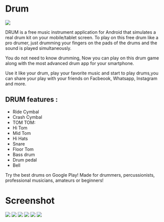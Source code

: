 # Drum
![](https://github.com/bajjajjrajjesh/Virtual-Drum/blob/master/ScreenShort/unnamed.webp)

DRUM is a free music instrument application for Android that simulates a real drum kit on your mobile/tablet screen.
To play on this free drum like a pro drumer, just drumming your fingers on the pads of the drums and the sound is played simultaneously.

You do not need to know drumming, Now you can play on this drum game along with the most advanced drum app for your smartphone.

Use it like your drum, play your favorite music and start to play drums,you can share your play with your friends on Facbeook, Whatsapp, Instagram and more.

## DRUM features : 
- Ride Cymbal
- Crash Cymbal
- TOM TOM:
- Hi Tom
- Mid Tom
- Hi Hats
- Snare
- Floor Tom
- Bass drum
- Drum pedal
- Bell 

Try the best drums on Google Play! 
Made for drummers, percussionists, professional musicians, amateurs or beginners!

# Screenshot
![](https://github.com/bajjajjrajjesh/Virtual-Drum/blob/master/ScreenShort/unnamed%20(1).webp)
![](https://github.com/bajjajjrajjesh/Virtual-Drum/blob/master/ScreenShort/unnamed%20(2).webp)
![](https://github.com/bajjajjrajjesh/Virtual-Drum/blob/master/ScreenShort/unnamed%20(3).webp)
![](https://github.com/bajjajjrajjesh/Virtual-Drum/blob/master/ScreenShort/unnamed%20(4).webp)
![](https://github.com/bajjajjrajjesh/Virtual-Drum/blob/master/ScreenShort/unnamed%20(5).webp)
![](https://github.com/bajjajjrajjesh/Virtual-Drum/blob/master/ScreenShort/unnamed%20(6).webp)
